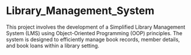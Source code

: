 # Library_Management_System
This project involves the development of a Simplified Library Management System (LMS) using Object-Oriented Programming (OOP) principles. The system is designed to efficiently manage book records, member details, and book loans within a library setting.
